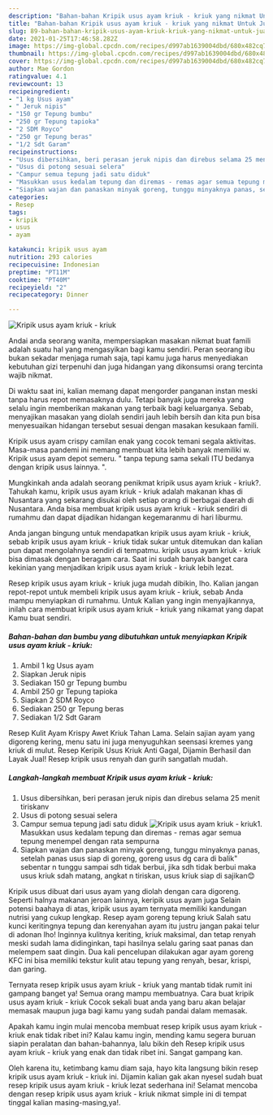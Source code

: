 ```yaml
---
description: "Bahan-bahan Kripik usus ayam kriuk - kriuk yang nikmat Untuk Jualan"
title: "Bahan-bahan Kripik usus ayam kriuk - kriuk yang nikmat Untuk Jualan"
slug: 89-bahan-bahan-kripik-usus-ayam-kriuk-kriuk-yang-nikmat-untuk-jualan
date: 2021-01-25T17:46:58.282Z
image: https://img-global.cpcdn.com/recipes/d997ab1639004dbd/680x482cq70/kripik-usus-ayam-kriuk-kriuk-foto-resep-utama.jpg
thumbnail: https://img-global.cpcdn.com/recipes/d997ab1639004dbd/680x482cq70/kripik-usus-ayam-kriuk-kriuk-foto-resep-utama.jpg
cover: https://img-global.cpcdn.com/recipes/d997ab1639004dbd/680x482cq70/kripik-usus-ayam-kriuk-kriuk-foto-resep-utama.jpg
author: Mae Gordon
ratingvalue: 4.1
reviewcount: 13
recipeingredient:
- "1 kg Usus ayam"
- " Jeruk nipis"
- "150 gr Tepung bumbu"
- "250 gr Tepung tapioka"
- "2 SDM Royco"
- "250 gr Tepung beras"
- "1/2 Sdt Garam"
recipeinstructions:
- "Usus dibersihkan, beri perasan jeruk nipis dan direbus selama 25 menit tiriskanv"
- "Usus di potong sesuai selera"
- "Campur semua tepung jadi satu diduk"
- "Masukkan usus kedalam tepung dan diremas - remas agar semua tepung menempel dengan rata sempurna"
- "Siapkan wajan dan panaskan minyak goreng, tunggu minyaknya panas, setelah panas usus siap di goreng, goreng usus dg cara di balik&#34; sebentar n tunggu sampai sdh tidak berbui, jika sdh tidak berbui maka usus kriuk sdah matang, angkat n tiriskan, usus kriuk siap di sajikan😊"
categories:
- Resep
tags:
- kripik
- usus
- ayam

katakunci: kripik usus ayam 
nutrition: 293 calories
recipecuisine: Indonesian
preptime: "PT11M"
cooktime: "PT40M"
recipeyield: "2"
recipecategory: Dinner

---
```



![Kripik usus ayam kriuk - kriuk](https://img-global.cpcdn.com/recipes/d997ab1639004dbd/680x482cq70/kripik-usus-ayam-kriuk-kriuk-foto-resep-utama.jpg)

Andai anda seorang wanita, mempersiapkan masakan nikmat buat famili adalah suatu hal yang mengasyikan bagi kamu sendiri. Peran seorang ibu bukan sekadar menjaga rumah saja, tapi kamu juga harus menyediakan kebutuhan gizi terpenuhi dan juga hidangan yang dikonsumsi orang tercinta wajib nikmat.

Di waktu  saat ini, kalian memang dapat mengorder panganan instan meski tanpa harus repot memasaknya dulu. Tetapi banyak juga mereka yang selalu ingin memberikan makanan yang terbaik bagi keluarganya. Sebab, menyajikan masakan yang diolah sendiri jauh lebih bersih dan kita pun bisa menyesuaikan hidangan tersebut sesuai dengan masakan kesukaan famili. 

Kripik usus ayam crispy camilan enak yang cocok temani segala aktivitas. Masa-masa pandemi ini memang membuat kita lebih banyak memiliki w. Kripik usus ayam depot semeru. &#34; tanpa tepung sama sekali ITU bedanya dengan kripik usus lainnya. &#34;.

Mungkinkah anda adalah seorang penikmat kripik usus ayam kriuk - kriuk?. Tahukah kamu, kripik usus ayam kriuk - kriuk adalah makanan khas di Nusantara yang sekarang disukai oleh setiap orang di berbagai daerah di Nusantara. Anda bisa membuat kripik usus ayam kriuk - kriuk sendiri di rumahmu dan dapat dijadikan hidangan kegemaranmu di hari liburmu.

Anda jangan bingung untuk mendapatkan kripik usus ayam kriuk - kriuk, sebab kripik usus ayam kriuk - kriuk tidak sukar untuk ditemukan dan kalian pun dapat mengolahnya sendiri di tempatmu. kripik usus ayam kriuk - kriuk bisa dimasak dengan beragam cara. Saat ini sudah banyak banget cara kekinian yang menjadikan kripik usus ayam kriuk - kriuk lebih lezat.

Resep kripik usus ayam kriuk - kriuk juga mudah dibikin, lho. Kalian jangan repot-repot untuk membeli kripik usus ayam kriuk - kriuk, sebab Anda mampu menyiapkan di rumahmu. Untuk Kalian yang ingin menyajikannya, inilah cara membuat kripik usus ayam kriuk - kriuk yang nikamat yang dapat Kamu buat sendiri.

<!--inarticleads1-->

##### Bahan-bahan dan bumbu yang dibutuhkan untuk menyiapkan Kripik usus ayam kriuk - kriuk:

1. Ambil 1 kg Usus ayam
1. Siapkan  Jeruk nipis
1. Sediakan 150 gr Tepung bumbu
1. Ambil 250 gr Tepung tapioka
1. Siapkan 2 SDM Royco
1. Sediakan 250 gr Tepung beras
1. Sediakan 1/2 Sdt Garam


Resep Kulit Ayam Krispy Awet Kriuk Tahan Lama. Selain sajian ayam yang digoreng kering, menu satu ini juga menyuguhkan seensasi kremes yang kriuk di mulut. Resep Keripik Usus Kriuk Anti Gagal, Dijamin Berhasil dan Layak Jual! Resep kripik usus renyah dan gurih sangatlah mudah. 

<!--inarticleads2-->

##### Langkah-langkah membuat Kripik usus ayam kriuk - kriuk:

1. Usus dibersihkan, beri perasan jeruk nipis dan direbus selama 25 menit tiriskanv
1. Usus di potong sesuai selera
1. Campur semua tepung jadi satu diduk
<img src="https://img-global.cpcdn.com/steps/ec15e41a66465f96/160x128cq70/kripik-usus-ayam-kriuk-kriuk-langkah-memasak-3-foto.jpg" alt="Kripik usus ayam kriuk - kriuk">1. Masukkan usus kedalam tepung dan diremas - remas agar semua tepung menempel dengan rata sempurna
1. Siapkan wajan dan panaskan minyak goreng, tunggu minyaknya panas, setelah panas usus siap di goreng, goreng usus dg cara di balik&#34; sebentar n tunggu sampai sdh tidak berbui, jika sdh tidak berbui maka usus kriuk sdah matang, angkat n tiriskan, usus kriuk siap di sajikan😊


Kripik usus dibuat dari usus ayam yang diolah dengan cara digoreng. Seperti halnya makanan jeroan lainnya, keripik usus ayam juga Selain potensi baahaya di atas, kripik usus ayam ternyata memiliki kandungan nutrisi yang cukup lengkap. Resep ayam goreng tepung kriuk Salah satu kunci keritingnya tepung dan kerenyahan ayam itu justru jangan pakai telur di adonan lho! Inginnya kulitnya keriting, kriuk maksimal, dan tetap renyah meski sudah lama didinginkan, tapi hasilnya selalu garing saat panas dan melempem saat dingin. Dua kali pencelupan dilakukan agar ayam goreng KFC ini bisa memiliki tekstur kulit atau tepung yang renyah, besar, krispi, dan garing. 

Ternyata resep kripik usus ayam kriuk - kriuk yang mantab tidak rumit ini gampang banget ya! Semua orang mampu membuatnya. Cara buat kripik usus ayam kriuk - kriuk Cocok sekali buat anda yang baru akan belajar memasak maupun juga bagi kamu yang sudah pandai dalam memasak.

Apakah kamu ingin mulai mencoba membuat resep kripik usus ayam kriuk - kriuk enak tidak ribet ini? Kalau kamu ingin, mending kamu segera buruan siapin peralatan dan bahan-bahannya, lalu bikin deh Resep kripik usus ayam kriuk - kriuk yang enak dan tidak ribet ini. Sangat gampang kan. 

Oleh karena itu, ketimbang kamu diam saja, hayo kita langsung bikin resep kripik usus ayam kriuk - kriuk ini. Dijamin kalian gak akan nyesel sudah buat resep kripik usus ayam kriuk - kriuk lezat sederhana ini! Selamat mencoba dengan resep kripik usus ayam kriuk - kriuk nikmat simple ini di tempat tinggal kalian masing-masing,ya!.

